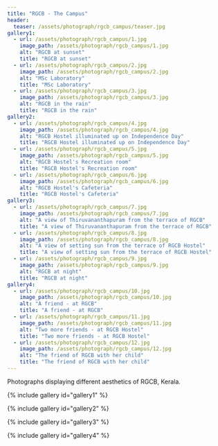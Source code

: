 ```yaml
---
title: "RGCB - The Campus"
header:
  teaser: /assets/photograph/rgcb_campus/teaser.jpg
gallery1:
  - url: /assets/photograph/rgcb_campus/1.jpg
    image_path: /assets/photograph/rgcb_campus/1.jpg
    alt: "RGCB at sunset"
    title: "RGCB at sunset"
  - url: /assets/photograph/rgcb_campus/2.jpg
    image_path: /assets/photograph/rgcb_campus/2.jpg
    alt: "MSc Laboratory"
    title: "MSc Laboratory"
  - url: /assets/photograph/rgcb_campus/3.jpg
    image_path: /assets/photograph/rgcb_campus/3.jpg
    alt: "RGCB in the rain"
    title: "RGCB in the rain"
gallery2:
  - url: /assets/photograph/rgcb_campus/4.jpg
    image_path: /assets/photograph/rgcb_campus/4.jpg
    alt: "RGCB Hostel illuminated up on Independence Day"
    title: "RGCB Hostel illuminated up on Independence Day"
  - url: /assets/photograph/rgcb_campus/5.jpg
    image_path: /assets/photograph/rgcb_campus/5.jpg
    alt: "RGCB Hostel's Recreation room"
    title: "RGCB Hostel's Recreation room"
  - url: /assets/photograph/rgcb_campus/6.jpg
    image_path: /assets/photograph/rgcb_campus/6.jpg
    alt: "RGCB Hostel's Cafeteria"
    title: "RGCB Hostel's Cafeteria"
gallery3:
  - url: /assets/photograph/rgcb_campus/7.jpg
    image_path: /assets/photograph/rgcb_campus/7.jpg
    alt: "A view of Thiruvananthapuram from the terrace of RGCB"
    title: "A view of Thiruvananthapuram from the terrace of RGCB"
  - url: /assets/photograph/rgcb_campus/8.jpg
    image_path: /assets/photograph/rgcb_campus/8.jpg
    alt: "A view of setting sun from the terrace of RGCB Hostel"
    title: "A view of setting sun from the terrace of RGCB Hostel"
  - url: /assets/photograph/rgcb_campus/9.jpg
    image_path: /assets/photograph/rgcb_campus/9.jpg
    alt: "RGCB at night"
    title: "RGCB at night"
gallery4:
  - url: /assets/photograph/rgcb_campus/10.jpg
    image_path: /assets/photograph/rgcb_campus/10.jpg
    alt: "A friend - at RGCB"
    title: "A friend - at RGCB"
  - url: /assets/photograph/rgcb_campus/11.jpg
    image_path: /assets/photograph/rgcb_campus/11.jpg
    alt: "Two more friends - at RGCB Hostel"
    title: "Two more friends - at RGCB Hostel"
  - url: /assets/photograph/rgcb_campus/12.jpg
    image_path: /assets/photograph/rgcb_campus/12.jpg
    alt: "The friend of RGCB with her child"
    title: "The friend of RGCB with her child"
---
```

Photographs displaying different aesthetics of RGCB, Kerala.

{% include gallery id="gallery1" %}

{% include gallery id="gallery2" %}

{% include gallery id="gallery3" %}

{% include gallery id="gallery4" %}

